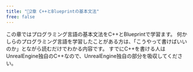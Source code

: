 ```yaml
---
title: "🔽2章 C++とBlueprintの基本文法"
free: false
---
```


この章ではプログラミング言語の基本文法をC++とBlueprintで学習ます。
何かしらのプログラミング言語を学習したことがある方は、「こうやって書けばいいのか」とながら読むだけでわかる内容です。
すでにC++を書ける人はUnrealEngine独自のC++なので、UnrealEngine独自の部分を吸収してください。
